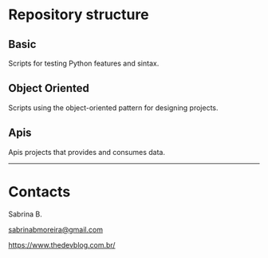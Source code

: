 # Repository structure

## Basic
Scripts for testing Python features and sintax.

## Object Oriented
Scripts using the object-oriented pattern for designing projects.

## Apis
Apis projects that provides and consumes data.

---

# Contacts
Sabrina B.

sabrinabmoreira@gmail.com

https://www.thedevblog.com.br/
